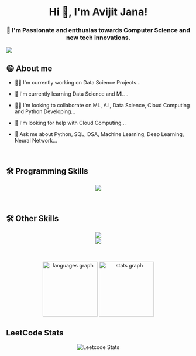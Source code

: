<h1 align="center">Hi 👋, I'm Avijit Jana!</h1>

<h3 align="center"> 🚀 I'm Passionate and enthusias towards Computer Science and new tech innovations. </h3>

![](https://github-profile-trophy.vercel.app/?username=Avijit-Jana&theme=radical&no-frame=false&no-bg=false&margin-w=4)

## 😁 About me
- 👩‍💻 I'm currently working on Data Science Projects...

- 🧠 I'm currently learning Data Science and ML...

- 👯‍♀️ I'm looking to collaborate on ML, A.I, Data Science, Cloud Computing and Python Developing...

- 🤔 I'm looking for help with Cloud Computing...

- 💬 Ask me about Python, SQL, DSA, Machine Learning, Deep Learning, Neural Network...
<br>

## 🛠 Programming Skills
<p align="center">
  <a href="https://skillicons.dev">
    <img src="https://skillicons.dev/icons?i=bash,c,cpp,css,md,php,html,java,mysql,opencv,py,pytorch,fortran" />
  </a>
</p>
<br>

## 🛠 Other Skills
<p align="center">
  <a href="https://skillicons.dev">
    <img src="https://skillicons.dev/icons?i=git,github,anaconda,aws,gcp,azure,tensorflow,ai"/><br>
    <img src="https://skillicons.dev/icons?i=bootstrap,discord,flutter,idea,androidstudio,linux,powershell,pycharm,vscode" />
  </a>
</p>
<br>
<br>


<div align="center">
 
  <img src="https://github-readme-stats.vercel.app/api/top-langs?username=Avijit-Jana&locale=en&hide_title=false&layout=compact&card_width=320&langs_count=6&theme=dracula&hide_border=false&order=2" height="150" alt="languages graph"  />
  <img src="https://github-readme-stats.vercel.app/api?username=Avijit-Jana&hide_title=false&hide_rank=false&show_icons=true&include_all_commits=true&count_private=true&disable_animations=false&theme=dracula&locale=en&hide_border=false&order=1" height="150" alt="stats graph"  />
</div>

## LeetCode Stats

<p align="center">
  <img src="https://leetcard.jacoblin.cool/avijit3535?theme=unicorn&font=Roboto&ext=heatmap" alt="Leetcode Stats"/>
</p>
